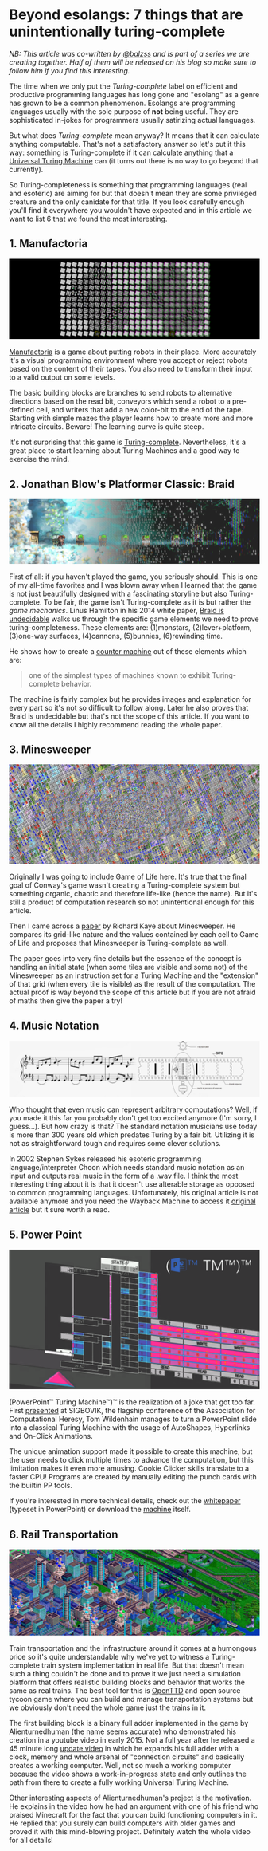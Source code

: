 # Beyond esolangs: 7 things that are unintentionally turing-complete

*NB: This article was co-written by [@balzss](https://steemit.com/@balzss) and is part of a series we are creating together. Half of them will be released on his blog so make sure to follow him if you find this interesting.*

The time when we only put the *Turing-complete* label on efficient and productive programming languages has long gone and "esolang" as a genre has grown to be a common phenomenon. Esolangs are programming languages usually with the sole purpose of **not** being useful. They are sophisticated in-jokes for programmers usually satirizing actual languages.

But what does *Turing-complete* mean anyway? It means that it can calculate anything computable. That's not a satisfactory answer so let's put it this way: something is Turing-complete if it can calculate anything that a [Universal Turing Machine](https://www.wikiwand.com/en/Universal_Turing_machine) can (it turns out there is no way to go beyond that currently).

So Turing-completeness is something that programming languages (real and esoteric) are aiming for but that doesn't mean they are some privileged creature and the only canidate for that title. If you look carefully enough you'll find it everywhere you wouldn't have expected and in this article we want to list 6 that we found the most interesting.

## 1. Manufactoria
![manufactoria header](/7-turing-complete/manu.png)

[Manufactoria](http://pleasingfungus.com/Manufactoria/) is a game about putting robots in their place. More accurately it's a visual programming environment where you accept or reject robots based on the content of their tapes. You also need to transform their input to a valid output on some levels.

The basic building blocks are branches to send robots to alternative directions based on the read bit, conveyors which send a robot to a pre-defined cell, and writers that add a new color-bit to the end of the tape. Starting with simple mazes the player learns how to create more and more intricate circuits. Beware! The learning curve is quite steep.

It's not surprising that this game is [Turing-complete](http://pleasingfungus.com/?lvl=32&code=y12:2f3;r14:11f1;b11:10f2;c12:10f2;c13:10f2;p14:10f2;b15:10f2;b10:9f0;p11:9f4;c12:9f0;c13:9f1;b14:9f0;b11:8f1;c12:8f3;i13:8f0;c14:8f0;i12:7f5;c13:7f1;b14:7f3;b11:6f2;c12:6f3;c13:6f2;p14:6f2;r15:6f2;r10:5f0;p11:5f4;c12:5f0;c13:5f0;r14:5f0;r11:4f3;c12:4f3;c12:3f3;c16:10f1;c16:9f1;c16:8f1;c16:7f1;c16:6f1;c16:5f1;c16:4f1;c16:3f1;c15:2f0;c14:2f0;c16:2f0;c9:9f1;c9:8f1;c9:7f1;c9:6f1;c9:5f1;c9:4f1;c9:3f1;c9:2f2;c10:2f2;q13:2f5;q11:2f1;c11:7f2;&ctm=Rule_110;Turing_complete!;b:x;13;3;1;). Nevertheless, it's a great place to start learning about Turing Machines and a good way to exercise the mind.

## 2. Jonathan Blow's Platformer Classic: Braid
![braid header](/7-turing-complete/braid.png)

First of all: if you haven't played the game, you seriously should. This is one of my all-time favorites and I was blown away when I learned that the game is not just beautifully designed with a fascinating storyline but also Turing-complete. To be fair, the game isn't Turing-complete as it is but rather the *game mechanics*. Linus Hamilton in his 2014 white paper, [Braid is undecidable](https://arxiv.org/pdf/1412.0784.pdf) walks us through the specific game elements we need to prove turing-completeness. These elements are: (1)monstars, (2)lever+platform, (3)one-way surfaces, (4)cannons, (5)bunnies, (6)rewinding time.

He shows how to create a [counter machine](https://www.wikiwand.com/en/Counter_machine) out of these elements which are:
> one of the simplest types of machines known to exhibit Turing-complete behavior.

The machine is fairly complex but he provides images and explanation for every part so it's not so difficult to follow along. Later he also proves that Braid is undecidable but that's not the scope of this article. If you want to know all the details I highly recommend reading the whole paper.

## 3. Minesweeper
![minesweeper header](/7-turing-complete/mine.jpg)

Originally I was going to include Game of Life here. It's true that the final goal of Conway's game wasn't creating a Turing-complete system but something organic, chaotic and therefore life-like (hence the name). But it's still a product of computation research so not unintentional enough for this article.

Then I came across a [paper](http://web.mat.bham.ac.uk/R.W.Kaye/minesw/infmsw.pdf) by Richard Kaye about Minesweeper. He compares its grid-like nature and the values contained by each cell to Game of Life and proposes that Minesweeper is Turing-complete as well.

The paper goes into very fine details but the essence of the concept is handling an initial state (when some tiles are visible and some not) of the Minesweeper as an instruction set for a Turing Machine and the "extension" of that grid (when every tile is visible) as the result of the computation. The actual proof is way beyond the scope of this article but if you are not afraid of maths then give the paper a try!

## 4. Music Notation
![music header](/7-turing-complete/muzek.png)

Who thought that even music can represent arbitrary computations?
 Well, if you made it this far you probably don't get too excited anymore (I'm sorry, I guess...). But how crazy is that? The standard notation musicians use today is more than 300 years old which predates Turing by a fair bit. Utilizing it is not as straightforward tough and requires some clever solutions.
 
In 2002 Stephen Sykes released his esoteric programming language/interpreter Choon which needs standard music notation as an input and outputs real music in the form of a .wav file. I think the most interesting thing about it is that it doesn't use alterable storage as opposed to common programming languages. Unfortunately, his original article is not available anymore and you need the Wayback Machine to access it [original article](https://web.archive.org/web/20160316172205/http://www.stephensykes.com/choon/choon.html) but it sure worth a read.

## 5. Power Point
![ppt header](/7-turing-complete/pptm.png)

(PowerPoint™ Turing Machine™)™ is the realization of a joke that got too far. First [presented](https://www.youtube.com/watch?v=uNjxe8ShM-8) at SIGBOVIK, the flagship conference of the Association for Computational Heresy, Tom Wildenhain manages to turn a PowerPoint slide into a classical Turing Machine with the usage of AutoShapes, Hyperlinks and On-Click Animations. 

The unique animation support made it possible to create this machine, but the user needs to click multiple times to advance the computation, but this limitation makes it even more amusing. Cookie Clicker skills translate to a faster CPU! Programs are created by manually editing the punch cards with the builtin PP tools.

If you're interested in more technical details, check out the [whitepaper](http://www.andrew.cmu.edu/user/twildenh/PowerPointTM/Paper.pdf) (typeset in PowerPoint) or download the [machine](http://tomwildenhain.com/PowerPointTM/PowerPointTM.pptx) itself.

## 6. Rail Transportation
![trains header](/7-turing-complete/openttd.png)

Train transportation and the infrastructure around it comes at a humongous price so it's quite understandable why we've yet to witness a Turing-complete train system implementation in real life. But that doesn't mean such a thing couldn't be done and to prove it we just need a simulation platform that offers realistic building blocks and behavior that works the same as real trains. The best tool for this is [OpenTTD](https://www.openttd.org) and open source tycoon game where you can build and manage transportation systems but we obviously don't need the whole game just the trains in it.

The first building block is a binary full adder implemented in the game by Alienturnedhuman (the name seems accurate) who demonstrated his creation in a youtube video in early 2015. Not a full year after he released a 45 minute long [update video](https://www.youtube.com/watch?v=YyEzm1ghAsU) in which he expands his full adder with a clock, memory and whole arsenal of "connection circuits" and basically creates a working computer. Well, not so much a working computer because the video shows a work-in-progress state and only outlines the path from there to create a fully working Universal Turing Machine.

Other interesting aspects of Alienturnedhuman's project is the motivation. He explains in the video how he had an argument with one of his friend who praised Minecraft for the fact that you can build functioning computers in it. He replied that you surely can build computers with older games and proved it with this mind-blowing project. Definitely watch the whole video for all details!
